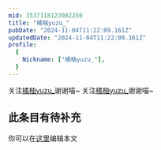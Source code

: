 ```yaml
---
mid: 3537118123002250
title: "橘柚yuzu_"
pubDate: "2024-11-04T11:22:09.161Z"
updatedDate: "2024-11-04T11:22:09.161Z"
profile:
  {
    Nickname: ["橘柚yuzu_"],
  }
---
```


关注[橘柚yuzu_](https://space.bilibili.com/3537118123002250)谢谢喵~ 关注[橘柚yuzu_](https://space.bilibili.com/3537118123002250)谢谢喵~

## 此条目有待补充
你可以在[这里](https://github.com/Yuhanawa/VTuber.ICU/edit/master/src/content/v/橘柚yuzu_/index.md)编辑本文
